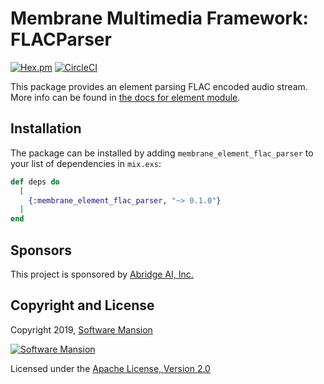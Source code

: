 # Membrane Multimedia Framework: FLACParser

[![Hex.pm](https://img.shields.io/hexpm/v/membrane_element_flac_parser.svg)](https://hex.pm/packages/membrane_element_flac_parser)
[![CircleCI](https://circleci.com/gh/membraneframework/membrane-element-flac-parser)](https://circleci.com/gh/membraneframework/membrane-element-flac-parser)

This package provides an element parsing FLAC encoded audio stream.
More info can be found in [the docs for element module](https://hexdocs.pm/membrane_element_flac_parser).

## Installation

The package can be installed by adding `membrane_element_flac_parser` to your list of dependencies in `mix.exs`:

```elixir
def deps do
  [
    {:membrane_element_flac_parser, "~> 0.1.0"}
  ]
end
```

## Sponsors

This project is sponsored by [Abridge AI, Inc.](https://abridge.ai)

## Copyright and License

Copyright 2019, [Software Mansion](https://swmansion.com/?utm_source=git&utm_medium=readme&utm_campaign=membrane-caps-audio-flac)

[![Software Mansion](https://membraneframework.github.io/static/logo/swm_logo_readme.png)](https://swmansion.com/?utm_source=git&utm_medium=readme&utm_campaign=membrane-caps-audio-flac)

Licensed under the [Apache License, Version 2.0](LICENSE)
